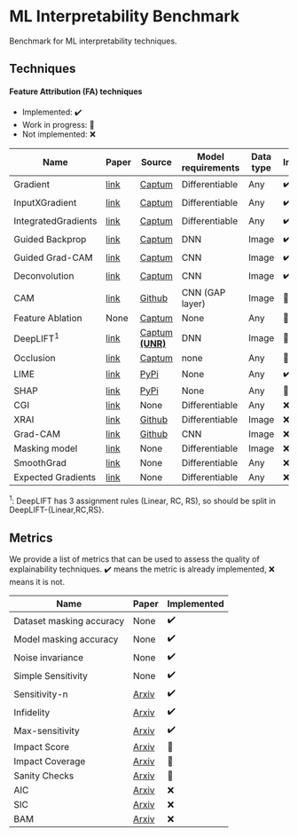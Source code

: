 # ML Interpretability Benchmark
Benchmark for ML interpretability techniques.

## Techniques

#### Feature Attribution (FA) techniques
- Implemented: :heavy_check_mark:
- Work in progress: :construction:
- Not implemented: :x:

| Name | Paper | Source | Model requirements | Data type | Implemented |
| ---- | ----- | ------ | ------------------ | --------- | ----------- |
| Gradient | [link](https://arxiv.org/abs/1312.6034) | [Captum](https://captum.ai/api/saliency.html) | Differentiable | Any | :heavy_check_mark: |
| InputXGradient | [link](https://arxiv.org/abs/1611.07270) | [Captum](https://captum.ai/api/input_x_gradient.html) | Differentiable | Any | :heavy_check_mark: |
| IntegratedGradients | [link](http://arxiv.org/abs/1703.01365) | [Captum](https://captum.ai/api/integrated_gradients.html) | Differentiable | Any | :heavy_check_mark: |
| Guided Backprop | [link](https://arxiv.org/abs/1412.6806) | [Captum](https://captum.ai/api/guided_backprop.html) | DNN | Image | :heavy_check_mark: |
| Guided Grad-CAM | [link](https://arxiv.org/abs/1610.02391) | [Captum](https://captum.ai/api/guided_grad_cam.html) | CNN | Image | :heavy_check_mark: |
| Deconvolution | [link](https://arxiv.org/abs/1311.2901) | [Captum](https://captum.ai/api/deconvolution.html) | CNN | Image | :heavy_check_mark: |
| CAM | [link](http://cnnlocalization.csail.mit.edu/Zhou_Learning_Deep_Features_CVPR_2016_paper.pdf) | [Github](https://github.com/zhoubolei/CAM) | CNN (GAP layer) | Image | :construction: |
| Feature Ablation | None | [Captum](https://captum.ai/api/feature_ablation.html) | None | Any | :construction: |
| DeepLIFT<sup>1</sup> | [link](https://arxiv.org/abs/1704.02685) | [Captum **(UNR)**](https://captum.ai/api/deep_lift.html) | DNN | Image | :construction: |
| Occlusion | [link](https://arxiv.org/abs/1311.2901) | [Captum](https://captum.ai/api/occlusion.html) | none | Any | :construction: |
| LIME | [link](https://www.kdd.org/kdd2016/papers/files/rfp0573-ribeiroA.pdf) | [PyPi](https://pypi.org/project/lime/) | None | Any | :heavy_check_mark: |
| SHAP | [link](https://arxiv.org/abs/1705.07874) | [PyPi](https://pypi.org/project/shap/) | None | Any | :construction: |
| CGI | [link](https://arxiv.org/abs/1905.12152) | None | Differentiable | Any | :x: |
| XRAI | [link](https://arxiv.org/abs/1906.02825) | [Github](https://github.com/PAIR-code/saliency) | Differentiable | Image | :x: |
| Grad-CAM | [link](https://arxiv.org/abs/1610.02391) | [Github](https://github.com/ramprs/grad-cam/) | CNN | Image | :x: |
| Masking model | [link](https://arxiv.org/abs/1705.07857) | None | Differentiable | Image | :x: |
| SmoothGrad | [link](https://arxiv.org/abs/1706.03825) | None | Differentiable | Any | :x: |
| Expected Gradients | [link](https://arxiv.org/abs/1906.10670) | None | Differentiable | Any | :x: |

<sup>1</sup>: DeepLIFT has 3 assignment rules (Linear, RC, RS), so should be split in DeepLIFT-{Linear,RC,RS}.

## Metrics
We provide a list of metrics that can be used to assess the quality of explainability techniques.
:heavy_check_mark: means the metric is already implemented, :x: means it is not.

| Name | Paper | Implemented |
| ---- | ----- | ----------- |
| Dataset masking accuracy | None | :heavy_check_mark: |
| Model masking accuracy | None | :heavy_check_mark: |
| Noise invariance | None | :heavy_check_mark: |
| Simple Sensitivity | None | :heavy_check_mark: |
| Sensitivity-n | [Arxiv](https://arxiv.org/abs/1711.06104) | :heavy_check_mark: |
| Infidelity | [Arxiv](https://arxiv.org/abs/1901.09392) | :heavy_check_mark: |
| Max-sensitivity | [Arxiv](https://arxiv.org/abs/1901.09392) | :heavy_check_mark: |
| Impact Score | [Arxiv](https://arxiv.org/abs/1910.07387) | :construction: |
| Impact Coverage | [Arxiv](https://arxiv.org/abs/1910.07387) | :construction: |
| Sanity Checks | [Arxiv](https://arxiv.org/abs/1810.03292) | :construction: |
| AIC | [Arxiv](https://arxiv.org/abs/1906.02825) | :x: |
| SIC | [Arxiv](https://arxiv.org/abs/1906.02825) | :x: |
| BAM | [Arxiv](https://arxiv.org/abs/1907.09701) | :x: |






